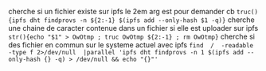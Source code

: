 
cherche si un fichier existe sur ipfs le 2em arg est pour demander cb
``truc(){ipfs dht findprovs -n ${2:-1} $(ipfs add --only-hash $1 -q)}``
cherche une chaine de caracter contenue dans un fichier si elle est uploader sur ipfs 
``str(){echo "$1" > OwOtmp ; truc OwOtmp ${2:-1} ; rm OwOtmp}``
cherche si des fichier en commun sur le systeme actuel avec ipfs
``find  /  -readable -type f 2>/dev/null  |parallel 'ipfs dht findprovs -n 1 $(ipfs add --only-hash {} -q) > /dev/null && echo "{}"'``
